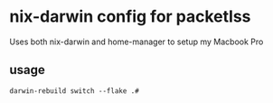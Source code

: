 # nix-darwin config for packetlss

Uses both nix-darwin and home-manager to setup my Macbook Pro

## usage

```
darwin-rebuild switch --flake .#
```


